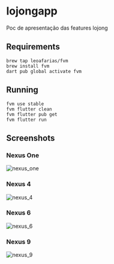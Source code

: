 # lojongapp
Poc de apresentação das features  lojong

## Requirements
```
brew tap leoafarias/fvm
brew install fvm
dart pub global activate fvm
```

## Running
```
fvm use stable
fvm flutter clean
fvm flutter pub get
fvm flutter run
```

## Screenshots

### Nexus One
![nexus_one](screenshots/nexus_one.png)

### Nexus 4
![nexus_4](screenshots/nexus_4.png)

### Nexus 6
![nexus_6](screenshots/nexus_6.png)

### Nexus 9
![nexus_9](screenshots/nexus_9.png)
